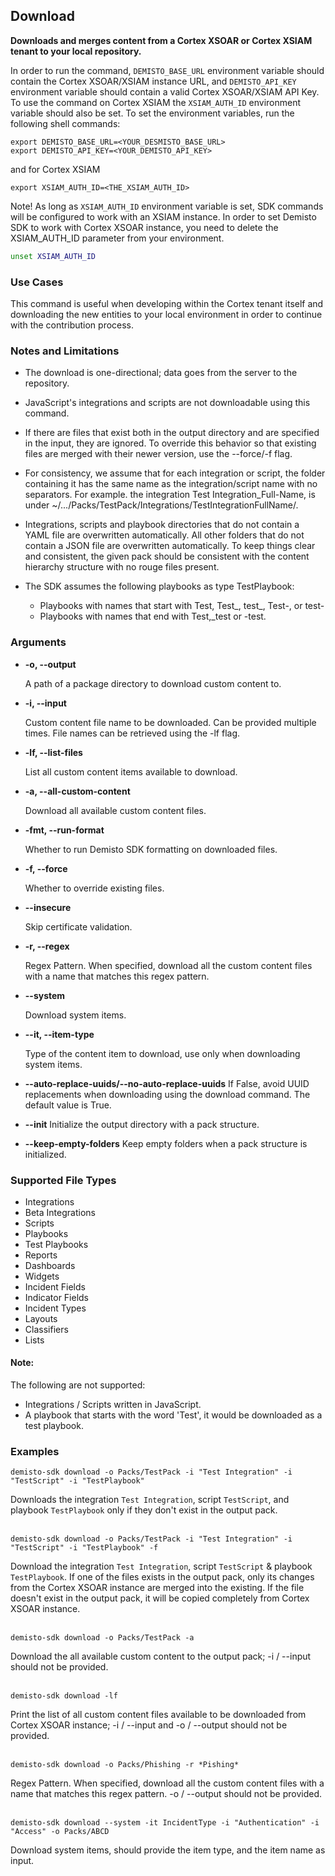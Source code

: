 ## Download

**Downloads and merges content from a Cortex XSOAR or Cortex XSIAM tenant to your local repository.**

In order to run the command, `DEMISTO_BASE_URL` environment variable should contain the Cortex XSOAR/XSIAM instance URL,
and `DEMISTO_API_KEY` environment variable should contain a valid Cortex XSOAR/XSIAM API Key.
To use the command on Cortex XSIAM the `XSIAM_AUTH_ID` environment variable should also be set.
To set the environment variables, run the following shell commands:
```
export DEMISTO_BASE_URL=<YOUR_DESMISTO_BASE_URL>
export DEMISTO_API_KEY=<YOUR_DEMISTO_API_KEY>
```
and for Cortex XSIAM
```
export XSIAM_AUTH_ID=<THE_XSIAM_AUTH_ID>
```
Note!
As long as `XSIAM_AUTH_ID` environment variable is set, SDK commands will be configured to work with an XSIAM instance.
In order to set Demisto SDK to work with Cortex XSOAR instance, you need to delete the XSIAM_AUTH_ID parameter from your environment.
```bash
unset XSIAM_AUTH_ID
```


### Use Cases
This command is useful when developing within the Cortex tenant itself and downloading the new entities to your local environment in order to continue with the contribution process.


### Notes and Limitations
* The download is one-directional; data goes from the server to the repository.

* JavaScript's integrations and scripts are not downloadable using this command.

* If there are files that exist both in the output directory and are specified in the input, they are ignored. To override this behavior so that existing files are merged with their newer version, use the --force/-f flag.

* For consistency, we assume that for each integration or script, the folder containing it has the same name as the integration/script name with no separators. For example. the integration Test Integration_Full-Name, is under ~/.../Packs/TestPack/Integrations/TestIntegrationFullName/.

* Integrations, scripts and playbook directories that do not contain a YAML file are overwritten automatically. All other folders that do not contain a JSON file are overwritten automatically. To keep things clear and consistent, the given pack should be consistent with the content hierarchy structure with no rouge files present.

* The SDK assumes the following playbooks as type TestPlaybook:

  * Playbooks with names that start with Test, Test_, test_, Test-, or test-
  * Playbooks with names that end with Test,_test or -test.

### Arguments
* **-o, --output**

    A path of a package directory to download custom content to.

* **-i, --input**

    Custom content file name to be downloaded. Can be provided multiple times. File names can be retrieved using the -lf flag.

* **-lf, --list-files**

    List all custom content items available to download.

* **-a, --all-custom-content**

    Download all available custom content files.

* **-fmt, --run-format**

    Whether to run Demisto SDK formatting on downloaded files.

* **-f, --force**

    Whether to override existing files.

* **--insecure**

    Skip certificate validation.

* **-r, --regex**

    Regex Pattern. When specified, download all the custom content files with a name that matches this regex pattern.

* **--system**

    Download system items.

* **--it, --item-type**

    Type of the content item to download, use only when downloading system items.

* **--auto-replace-uuids/--no-auto-replace-uuids**
  If False, avoid UUID replacements when downloading using the download command. The default value is True.
* **--init** Initialize the output directory with a pack structure.
* **--keep-empty-folders** Keep empty folders when a pack structure is initialized.


### Supported File Types
* Integrations
* Beta Integrations
* Scripts
* Playbooks
* Test Playbooks
* Reports
* Dashboards
* Widgets
* Incident Fields
* Indicator Fields
* Incident Types
* Layouts
* Classifiers
* Lists

#### Note:
The following are not supported:
- Integrations / Scripts written in JavaScript.
- A playbook that starts with the word 'Test', it would be downloaded as a test playbook.

### Examples
```
demisto-sdk download -o Packs/TestPack -i "Test Integration" -i "TestScript" -i "TestPlaybook"
```
Downloads the integration `Test Integration`, script `TestScript`, and playbook `TestPlaybook` only if they don't exist in the output pack.
<br/><br/>
```
demisto-sdk download -o Packs/TestPack -i "Test Integration" -i "TestScript" -i "TestPlaybook" -f
```
Download the integration `Test Integration`, script `TestScript` & playbook `TestPlaybook`.
If one of the files exists in the output pack, only its changes from the Cortex XSOAR instance are merged into the existing.
If the file doesn't exist in the output pack, it will be copied completely from Cortex XSOAR instance.
<br/><br/>
```
demisto-sdk download -o Packs/TestPack -a
```
Download the all available custom content to the output pack; -i / --input should not be provided.
<br/><br/>
```
demisto-sdk download -lf
```
Print the list of all custom content files available to be downloaded from Cortex XSOAR instance;
-i / --input and -o / --output should not be provided.
<br/><br/>
```
demisto-sdk download -o Packs/Phishing -r *Pishing*
```
Regex Pattern. When specified, download all the custom content files with a name that matches this regex pattern.
-o / --output should not be provided.
<br/><br/>
```
demisto-sdk download --system -it IncidentType -i "Authentication" -i "Access" -o Packs/ABCD
```
Download system items, should provide the item type, and the item name as input.
<br/><br/>
